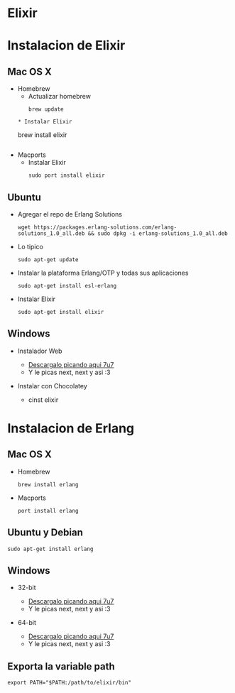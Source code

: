# Elixir

# Instalacion de Elixir

## Mac OS X
* Homebrew
  * Actualizar homebrew
    ```
    brew update
  ```
  * Instalar Elixir
    ```
    brew install elixir
    ```

* Macports
  * Instalar Elixir
    ```
    sudo port install elixir
    ```

## Ubuntu
* Agregar el repo de Erlang Solutions
  ```
  wget https://packages.erlang-solutions.com/erlang-solutions_1.0_all.deb && sudo dpkg -i erlang-solutions_1.0_all.deb
  ```

* Lo tipico
  ```
  sudo apt-get update
  ```

* Instalar la plataforma Erlang/OTP y todas sus aplicaciones
  ```
  sudo apt-get install esl-erlang
  ```

* Instalar Elixir
  ```
  sudo apt-get install elixir
  ```

## Windows
* Instalador Web
  * [Descargalo picando aqui 7u7](https://repo.hex.pm/elixir-websetup.exe)
  * Y le picas next, next y asi :3

* Instalar con Chocolatey
  * cinst elixir


# Instalacion de Erlang

## Mac OS X
* Homebrew
  ```
  brew install erlang
  ```

* Macports
  ```
  port install erlang
  ```

## Ubuntu y Debian
  ```
  sudo apt-get install erlang
  ```    

## Windows
* 32-bit
  * [Descargalo picando aqui 7u7](http://erlang.org/download/otp_win32_19.0.exe)
  * Y le picas next, next y asi :3

* 64-bit
  * [Descargalo picando aqui 7u7](http://erlang.org/download/otp_win64_19.0.exe)
  * Y le picas next, next y asi :3

## Exporta la variable path
  ```
  export PATH="$PATH:/path/to/elixir/bin"
  ```
